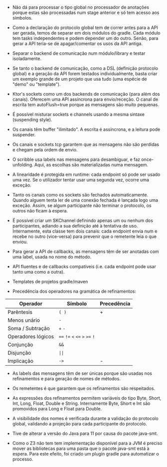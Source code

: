 - Não dá para processar o tipo global no processador de anotações porque estas são processadas num stage anterior e só
  tem acesso aos símbolos.


- Como a declaração do protocolo global tem de correr antes para a API ser gerada, temos de separar em dois módulos do
  gradle. Cada módulo tem tasks independentes e podem depender um do outro.
  Senão, para gerar a API teria-se de apagar/comentar os usos da API antiga.


- Separar o backend de comunicação num módulo/library e testar isoladamente.


- Se tanto o backend de comunicação, como a DSL (definição protocolo global) e a geração da API forem testados
  individualmente, basta criar um exemplo grande de um projeto que usa tudo (uma espécie de "demo" ou "template").


- Ktor's sockets como um dos backends de comunicação (para além dos canais). Oferecem uma API assíncrona para
  envio/receção.
  O canal de escrita tem autoFlush=true porque as mensagens são muito pequenas.


- É possível misturar sockets e channels usando a mesma sintaxe (suspending style).


- Os canais têm buffer "ilimitado". A escrita é assíncrona, e a leitura pode suspender.


- Os canais e sockets tcp garantem que as mensagens não são perdidas e chegam pela ordem de envio.


- O scribble usa labels nas mensagens para desambiguar, e faz once-unfolding.
  Aqui, as escolhas são materializadas numa mensagem.


- A linearidade é protegida em runtime: cada endpoint só pode ser usado uma vez.
  Se o utilizador tentar usar uma segunda vez, ocorre uma exceção.


- Tanto os canais como os sockets são fechados automaticamente.
  Quando alguem tenta ler de uma conexão fechada é lançada logo uma exceção.
  Assim, se algum participante não terminar o protocolo, os outros não ficam à espera.


- É possível criar um SKChannel definindo apenas um ou nenhum dos participantes,
  adiando a sua definição até à tentativa de uso. Internamente, esta classe tem dois canais: cada endpoint envia num
  e recebe no outro (vice-versa) para prevenir que o remetente leia o que enviou.


- Para gerar a API de callbacks, as mensagens têm de ser anotadas com uma label, usada no nome do método.


- API fluentes e de callbacks compatíveis (i.e. cada endpoint pode usar tanto uma como a outra).


- Templates de projetos gradle/maven


- Precedência dos operadores na gramática de refinamentos:

| Operador           | Símbolo                                                                                                      | Precedência |
|--------------------|--------------------------------------------------------------------------------------------------------------|-------------|
| Parêntesis         | <code>(  )</code>                                                                                            | +           |
| Menos unário       | <code>-</code>                                                                                               |             |
| Soma / Subtração   | <code>+</code> <code>-</code>                                                                                |             |
| Operadores lógicos | <code>==</code> <code>!=</code> <code><</code> <code><=</code> <code>></code> <code>>=</code> <code>!</code> |             |
| Conjunção          | <code>&&</code>                                                                                              |             |
| Disjunção          | <code>&#124;&#124;</code>                                                                                    |             |
| Implicação         | <code>-></code>                                                                                              | -           |

- As labels das mensagens têm de ser únicas porque são usadas nos refinamentos e para geração de nomes de métodos.


- Os remetentes é que garantem que os refinamentos são respeitados.


- As expressões dos refinamentos permitem variáveis do tipo Byte, Short, Int, Long, Float, Double e String.
  Internamente Byte, Short e Int são promovidos para Long e Float para Double.

- A visibilidade dos nomes é verificada durante a validação do protocolo global, validando a projeção
  para cada participante do protocolo.


- Tive de alterar a versão do Java para 11 por causa do pacote java-smt.


- Como o Z3 não tem tem implementação disponível para a JVM é preciso mover as bibliotecas para uma pasta que o pacote
  java-smt está à espera. Para este efeito, foi criado um plugin gradle para automatizar o processo.
